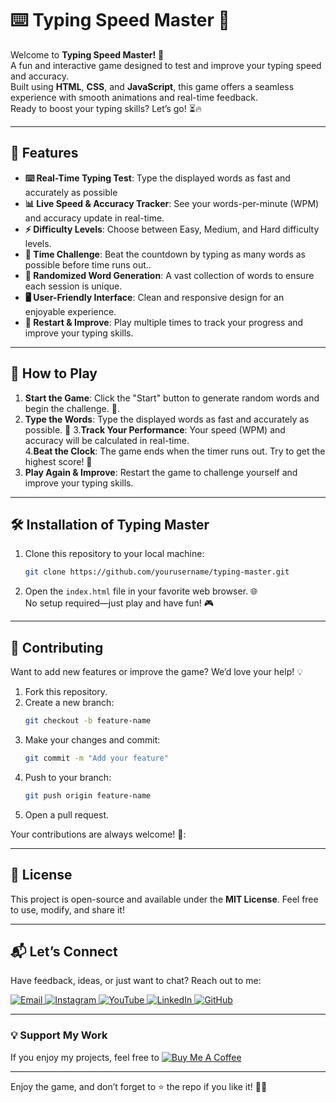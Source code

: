 # ⌨️ Typing Speed Master 🚀

Welcome to **Typing Speed Master!** 🎉  
A fun and interactive game designed to test and improve your typing speed and accuracy.  
Built using **HTML**, **CSS**, and **JavaScript**, this game offers a seamless experience with smooth animations and real-time feedback.  
Ready to boost your typing skills? Let’s go! ⏳🔥 

---

## 🌟 Features   
- **⌨️ Real-Time Typing Test**: Type the displayed words as fast and accurately as possible
- **📊 Live Speed & Accuracy Tracker**: See your words-per-minute (WPM) and accuracy update in real-time.
- **⚡ Difficulty Levels**: Choose between Easy, Medium, and Hard difficulty levels. 
- **🎯 Time Challenge**: Beat the countdown by typing as many words as possible before time runs out..  
-  **📜 Randomized Word Generation**: A vast collection of words to ensure each session is unique.
- **🖥 User-Friendly Interface**: Clean and responsive design for an enjoyable experience.
- **🔁 Restart & Improve**: Play multiple times to track your progress and improve your typing skills.   
---

## 🚀 How to Play  
1. **Start the Game**: Click the "Start" button to generate random words and begin the challenge.  🎰.  
2.  **Type the Words**: Type the displayed words as fast and accurately as possible.  💭
3.**Track Your Performance**: Your speed (WPM) and accuracy will be calculated in real-time.   
4.**Beat the Clock**: The game ends when the timer runs out. Try to get the highest score! 🔄
5. **Play Again & Improve**: Restart the game to challenge yourself and improve your typing skills. 

---

## 🛠️ Installation  of Typing Master

1. Clone this repository to your local machine:  
   ```bash  
   git clone https://github.com/yourusername/typing-master.git  
   ```  

2. Open the `index.html` file in your favorite web browser. 🌐  
   No setup required—just play and have fun! 🎮  

---

## 🤝 Contributing  

Want to add new features or improve the game? We’d love your help! 💡  
1. Fork this repository.  
2. Create a new branch:  
   ```bash  
   git checkout -b feature-name  
   ```  
3. Make your changes and commit:  
   ```bash  
   git commit -m "Add your feature"  
   ```  
4. Push to your branch:  
   ```bash  
   git push origin feature-name  
   ```  
5. Open a pull request.  

Your contributions are always welcome! 🌟:


---

## 📜 License  

This project is open-source and available under the **MIT License**. Feel free to use, modify, and share it!  

---

## 📬 Let’s Connect  

Have feedback, ideas, or just want to chat? Reach out to me:  
<div>
  <a href="mailto:onlykelvin06@gmail.com">
    <img src="https://img.shields.io/badge/Email-4285F4?style=for-the-badge&logo=gmail&logoColor=white" alt="Email" />
  </a>
  <a href="https://www.instagram.com/_.yo.kelvin/">
    <img src="https://img.shields.io/badge/Instagram-E4405F?style=for-the-badge&logo=instagram&logoColor=white" alt="Instagram" />
  </a>
  <a href="https://www.youtube.com/@TechTutor_Tv?sub_confirmation=1">
    <img src="https://img.shields.io/badge/YouTube-FF0000?style=for-the-badge&logo=youtube&logoColor=white" alt="YouTube" />
  </a>
  <a href = "https://www.linkedin.com/in/kelvin-agyare-yeboah-6728a7301?utm_source=share&utm_campaign=share_via&utm_content=profile&utm_medium=android_app">
    <img src="https://img.shields.io/badge/LinkedIn-0077B5?style=for-the-badge&logo=linkedin&logoColor=white" alt="LinkedIn" />
  </a>
  <a href="https://github.com/KelvCodes">
    <img src="https://img.shields.io/badge/GitHub-181717?style=for-the-badge&logo=github&logoColor=white" alt="GitHub" />
  </a>
</div>     
 
---
### 💡 Support My Work  
If you enjoy my projects, feel free to [![Buy Me A Coffee](https://img.shields.io/badge/Buy%20Me%20A%20Coffee-%F0%9F%8C%8D-yellow?style=for-the-badge&logo=buy-me-a-coffee&logoColor=black)](https://www.buymeacoffee.com/kelvcodes) 

---
Enjoy the game, and don’t forget to ⭐ the repo if you like it! 🥳✨  






